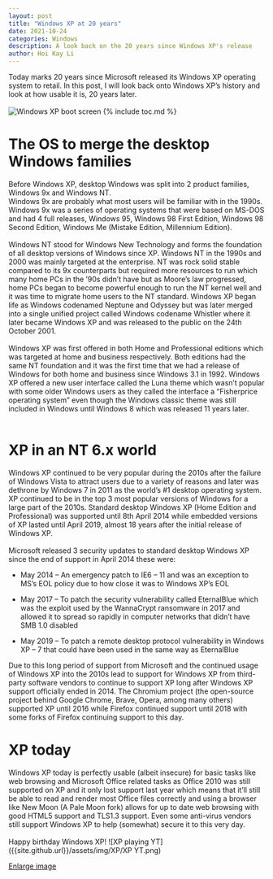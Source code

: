 ```yaml
---
layout: post
title: "Windows XP at 20 years"
date: 2021-10-24
categories: Windows
description: A look back on the 20 years since Windows XP's release
author: Hoi Kay Li
---
```

Today marks 20 years since Microsoft released its Windows XP operating system to retail. In this post, I will look back onto Windows XP’s history and look at how usable it is, 20 years later. <br>
<br>
![Windows XP boot screen]({{site.github.url}}/assets/img/XP/XPBoot.png)
{% include toc.md %}
<br>

# The OS to merge the desktop Windows families
Before Windows XP, desktop Windows was split into 2 product families, Windows 9x and Windows NT. <br>
Windows 9x are probably what most users will be familiar with in the 1990s. Windows 9x was a series of operating systems that were based on MS-DOS and had 4 full releases, Windows 95, Windows 98 First Edition, Windows 98 Second Edition, Windows Me (Mistake Edition, Millennium Edition). <br>
<br>
Windows NT stood for Windows New Technology and forms the foundation of all desktop versions of Windows since XP. Windows NT in the 1990s and 2000 was mainly targeted at the enterprise. NT was rock solid stable compared to its 9x counterparts but required more resources to run which many home PCs in the ’90s didn’t have but as Moore’s law progressed, home PCs began to become powerful enough to run the NT kernel well and it was time to migrate home users to the NT standard.
Windows XP began life as Windows codenamed Neptune and Odyssey but was later merged into a single unified project called Windows codename Whistler where it later became Windows XP and was released to the public on the 24th October 2001. <br>
<br>
Windows XP was first offered in both Home and Professional editions which was targeted at home and business respectively. Both editions had the same NT foundation and it was the first time that we had a release of Windows for both home and business since Windows 3.1 in 1992. Windows XP offered a new user interface called the Luna theme which wasn’t popular with some older Windows users as they called the interface a “Fisherprice operating system” even though the Windows classic theme was still included in Windows until Windows 8 which was released 11 years later. <br>
<br>

# XP in an NT 6.x world
Windows XP continued to be very popular during the 2010s after the failure of Windows Vista to attract users due to a variety of reasons and later was dethrone by Windows 7 in 2011 as the world’s #1 desktop operating system. XP continued to be in the top 3 most popular versions of Windows for a large part of the 2010s. Standard desktop Windows XP (Home Edition and Professional) was supported until 8th April 2014 while embedded versions of XP lasted until April 2019, almost 18 years after the initial release of Windows XP. <br>
<br>
Microsoft released 3 security updates to standard desktop Windows XP since the end of support in April 2014 these were: <br>

*	May 2014 – An emergency patch to IE6 – 11 and was an exception to MS’s EOL policy due to how close it was to Windows XP’s EOL

*	May 2017 – To patch the security vulnerability called EternalBlue which was the exploit used by the WannaCrypt ransomware in 2017 and allowed it to spread so rapidly in computer networks that didn’t have SMB 1.0 disabled
*	May 2019 – To patch a remote desktop protocol vulnerability in Windows XP – 7 that could have been used in the same way as EternalBlue

Due to this long period of support from Microsoft and the continued usage of Windows XP into the 2010s lead to support for Windows XP from third-party software vendors to continue to support XP long after Windows XP support officially ended in 2014. The Chromium project (the open-source project behind Google Chrome, Brave, Opera, among many others) supported XP until 2016 while Firefox continued support until 2018 with some forks of Firefox continuing support to this day.
<br>

# XP today

Windows XP today is perfectly usable (albeit insecure) for basic tasks like web browsing and Microsoft Office related tasks as Office 2010 was still supported on XP and it only lost support last year which means that it’ll still be able to read and render most Office files correctly and using a browser like New Moon (A Pale Moon fork) allows for up to date web browsing with good HTML5 support and TLS1.3 support. Even some anti-virus vendors still support Windows XP to help (somewhat) secure it to this very day. <br>
<br>
Happy birthday Windows XP!
![XP playing YT]({{site.github.url}}/assets/img/XP/XP YT.png)

[Enlarge image](https://hoikay.li/assets/img/XP/XP%20YT.png)